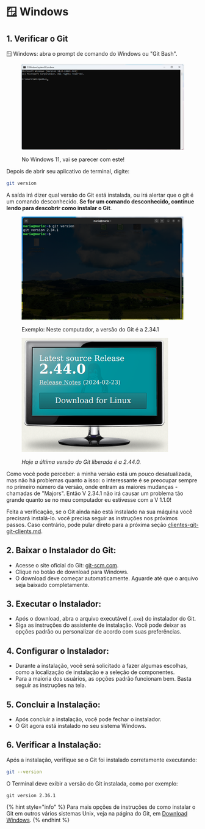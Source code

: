 # 🪟 Windows

## 1. Verificar o Git

:window: Windows: abra o prompt de comando do Windows ou "Git Bash".&#x20;

<figure><img src="../../../.gitbook/assets/image (11) (1) (1) (1) (1).png" alt=""><figcaption><p>No Windows 11, vai se parecer com este! </p></figcaption></figure>

Depois de abrir seu aplicativo de terminal, digite:

```bash
git version
```

A saída irá dizer qual versão do Git está instalada, ou irá alertar que o git é um comando desconhecido. **Se for um comando desconhecido, continue lendo para descobrir como instalar o Git**.

<figure><img src="../../../.gitbook/assets/image (13) (1) (1) (1) (1).png" alt=""><figcaption><p>Exemplo: Neste computador, a versão do Git é a 2.34.1</p></figcaption></figure>

<figure><img src="../../../.gitbook/assets/image (12) (1) (1) (1) (1).png" alt=""><figcaption><p><em>Hoje a última versão do Git liberada é a 2.44.0.</em></p></figcaption></figure>

Como você pode perceber: a minha versão está um pouco desatualizada, mas não há problemas quanto a isso: o interessante é se preocupar sempre no primeiro número da versão, onde entram as maiores mudanças - chamadas de "Majors". Então V 2.34.1 não irá causar um problema tão grande quanto se no meu computador eu estivesse com a V 1.1.0!&#x20;

Feita a verificação, se o Git ainda não está instalado na sua máquina você precisará instalá-lo. você precisa seguir as instruções nos próximos passos. Caso contrário, pode pular direto para a próxima seção [clientes-git-git-clients.md](../clientes-git-git-clients.md "mention").

## **2. Baixar o Instalador do Git:**

* Acesse o site oficial do Git: [git-scm.com](https://git-scm.com/).
* Clique no botão de download para Windows.
* O download deve começar automaticamente. Aguarde até que o arquivo seja baixado completamente.

## **3. Executar o Instalador:**

* Após o download, abra o arquivo executável (`.exe`) do instalador do Git.
* Siga as instruções do assistente de instalação. Você pode deixar as opções padrão ou personalizar de acordo com suas preferências.

## **4. Configurar o Instalador:**

* Durante a instalação, você será solicitado a fazer algumas escolhas, como a localização de instalação e a seleção de componentes.
* Para a maioria dos usuários, as opções padrão funcionam bem. Basta seguir as instruções na tela.

## **5. Concluir a Instalação:**

* Após concluir a instalação, você pode fechar o instalador.
* O Git agora está instalado no seu sistema Windows.

## **6. Verificar a Instalação:**

Após a instalação, verifique se o Git foi instalado corretamente executando:

```sh
git --version
```

O Terminal deve exibir a versão do Git instalada, como por exemplo:

```
git version 2.36.1
```



{% hint style="info" %}
Para mais opções de instruções de como instalar o Git em outros vários sistemas Unix, veja na página do Git, em [Download Windows](https://git-scm.com/download/win).
{% endhint %}
